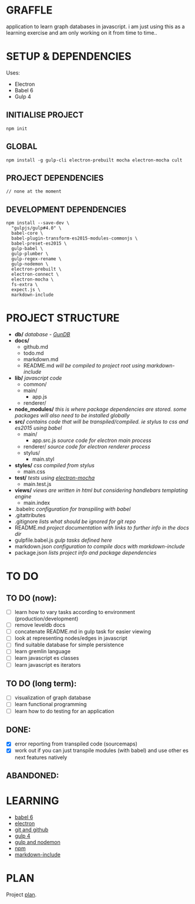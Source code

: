 # GRAFFLE #
application to learn graph databases in javascript. i am just using this as a learning exercise and am only working on it from time to time..

# SETUP & DEPENDENCIES #

Uses:
- Electron
- Babel 6
- Gulp 4

## INITIALISE PROJECT ##
```
npm init
```

## GLOBAL ##
```
npm install -g gulp-cli electron-prebuilt mocha electron-mocha cult
```

## PROJECT DEPENDENCIES ##
```
// none at the moment
```

## DEVELOPMENT DEPENDENCIES ##
```
npm install --save-dev \
  "gulpjs/gulp#4.0" \
  babel-core \
  babel-plugin-transform-es2015-modules-commonjs \
  babel-preset-es2015 \
  gulp-babel \
  gulp-plumber \
  gulp-regex-rename \
  gulp-nodemon \
  electron-prebuilt \
  electron-connect \
  electron-mocha \
  fs-extra \
  expect.js \
  markdown-include
```

# PROJECT STRUCTURE

- **db/** *database - [GunDB](http://gun.js.org/enterprise/)*
- **docs/**
  - github.md  
  - todo.md  
  - markdown.md
  - README.md *will be compiled to project root using markdown-include*
- **lib/** *javascript code*
  - common/
  - main/
     - app.js
  - renderer/
- **node_modules/** *this is where package dependencies are stored. some packages will also need to be installed globally*
- **src/**  *contains code that will be transpiled/compiled. ie stylus to css and es2015 using babel*
  - main/
     - app.src.js *source code for electron main process*
  - renderer/ *source code for electron renderer process*
  - stylus/
     - main.styl
- **styles/** *css compiled from stylus*
  - main.css
- **test/** *tests using [electron-mocha](https://github.com/jprichardson/electron-mocha)*
  - main.test.js
- **views/** *views are written in html but considering handlebars templating engine*
  - main.index
- .babelrc *configuration for transpiling with babel*
- .gitattributes
- .gitignore *lists what should be ignored for git repo*
- README.md  *project documentation with links to further info in the docs dir*
- gulpfile.babel.js *gulp tasks defined here*
- markdown.json *configuration to compile docs with markdown-include*
- package.json *lists project info and package dependencies*


# TO DO #

## TO DO (now): ##
- [ ] learn how to vary tasks according to environment (production/development)
- [ ] remove leveldb docs
- [ ] concatenate README.md in gulp task for easier viewing
- [ ] look at representing nodes/edges in javascript
- [ ] find suitable database for simple persistence
- [ ] learn gremlin language
- [ ] learn javascript es classes
- [ ] learn javascript es iterators

## TO DO (long term): ##
- [ ] visualization of graph database
- [ ] learn functional programming
- [ ] learn how to do testing for an application

## DONE: ##
- [x] error reporting from transpiled code (sourcemaps)
- [x] work out if you can just transpile modules (with babel) and use other es next features natively

## ABANDONED: ##



# LEARNING #
- [babel 6](./docs/babel_6.md)
- [electron](./docs/electron.md)
- [git and github](./docs/git.md)
- [gulp 4](./docs/gulp_4.md)
- [gulp and nodemon](./docs/gulp_nodemon.md)
- [npm](./docs/npm.md)
- [markdown-include](./docs/markdown_include.md)

# PLAN #
Project [plan](./docs/plan.md).
